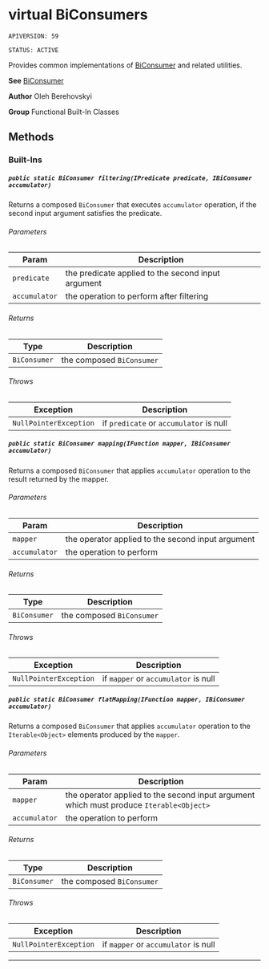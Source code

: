# virtual BiConsumers

`APIVERSION: 59`

`STATUS: ACTIVE`

Provides common implementations of [BiConsumer](/docs/Functional-Abstract-Classes/BiConsumer.md)
and related utilities.


**See** [BiConsumer](/docs/Functional-Abstract-Classes/BiConsumer.md)


**Author** Oleh Berehovskyi


**Group** Functional Built-In Classes

## Methods
### Built-Ins
##### `public static BiConsumer filtering(IPredicate predicate, IBiConsumer accumulator)`

Returns a composed `BiConsumer` that executes `accumulator` operation, if the second input argument satisfies the predicate.

###### Parameters

|Param|Description|
|---|---|
|`predicate`|the predicate applied to the second input argument|
|`accumulator`|the operation to perform after filtering|

###### Returns

|Type|Description|
|---|---|
|`BiConsumer`|the composed `BiConsumer`|

###### Throws

|Exception|Description|
|---|---|
|`NullPointerException`|if `predicate` or `accumulator` is null|

##### `public static BiConsumer mapping(IFunction mapper, IBiConsumer accumulator)`

Returns a composed `BiConsumer` that applies `accumulator` operation to the result returned by the mapper.

###### Parameters

|Param|Description|
|---|---|
|`mapper`|the operator applied to the second input argument|
|`accumulator`|the operation to perform|

###### Returns

|Type|Description|
|---|---|
|`BiConsumer`|the composed `BiConsumer`|

###### Throws

|Exception|Description|
|---|---|
|`NullPointerException`|if `mapper` or `accumulator` is null|

##### `public static BiConsumer flatMapping(IFunction mapper, IBiConsumer accumulator)`

Returns a composed `BiConsumer` that applies `accumulator` operation to the `Iterable<Object>` elements produced by the `mapper`.

###### Parameters

|Param|Description|
|---|---|
|`mapper`|the operator applied to the second input argument which must produce `Iterable<Object>`|
|`accumulator`|the operation to perform|

###### Returns

|Type|Description|
|---|---|
|`BiConsumer`|the composed `BiConsumer`|

###### Throws

|Exception|Description|
|---|---|
|`NullPointerException`|if `mapper` or `accumulator` is null|

---
